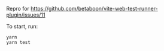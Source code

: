 Repro for https://github.com/betaboon/vite-web-test-runner-plugin/issues/11

To start, run:
```
yarn
yarn test
```
